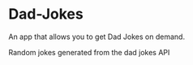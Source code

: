 # Dad-Jokes

An app that allows you to get Dad Jokes on demand.

Random jokes generated from the dad jokes API
